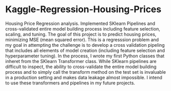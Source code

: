 # Kaggle-Regression-Housing-Prices
Housing Price Regression analysis. Implemented SKlearn Pipelines and cross-validated entire model building process including feature selection,  scaling, and tuning.
The goal of this project is to predict housing prices, minimizing MSE (mean squared error). This is a regresssion problem and my goal in attempting the challenge is to develop a cross validation pipeling that includes all elements of model creation (including feature selection and hyperparameter tuning).
In the process, I wrote my first Python classes that inheret from the SKlearn Transformer class. While SKlearn pipelines are difficult to inspect, the ability to cross-validate the entire model building process and to simply call the transform method on the test set is invaluable in a production setting and makes data leakage almost impossible. I intend to use these transformers and pipelines in my future projects.
